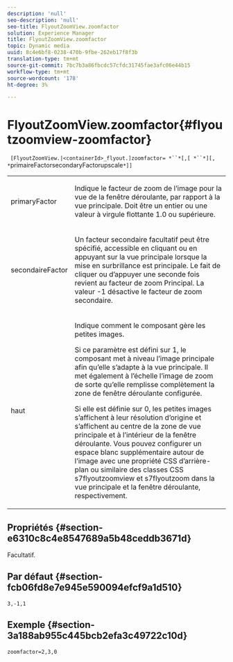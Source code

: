 ```yaml
---
description: 'null'
seo-description: 'null'
seo-title: FlyoutZoomView.zoomfactor
solution: Experience Manager
title: FlyoutZoomView.zoomfactor
topic: Dynamic media
uuid: 8c4e6bf8-0238-470b-9fbe-262eb17f8f3b
translation-type: tm+mt
source-git-commit: 7bc7b3a86fbcdc57cfdc31745fae3afc06e44b15
workflow-type: tm+mt
source-wordcount: '178'
ht-degree: 3%

---
```



# FlyoutZoomView.zoomfactor{#flyoutzoomview-zoomfactor}

` [FlyoutZoomView.|<containerId>_flyout.]zoomfactor= *``*[,[ *``*][, *`primaireFactorsecondaryFactorupscale`*]]`

<table id="table_9B98C97485DD4DEB8A6ECBCE8DF6B886"> 
 <tbody> 
  <tr> 
   <td colname="col1"> <p> <span class="codeph"> <span class="varname"> primaryFactor</span> </span> </p> </td> 
   <td colname="col2"> <p> Indique le facteur de zoom de l’image pour la vue de la fenêtre déroulante, par rapport à la vue principale. Doit être un entier ou une valeur à virgule flottante <span class="codeph"> 1.0</span> ou supérieure. </p> </td> 
  </tr> 
  <tr> 
   <td colname="col1"> <p> <span class="codeph"> <span class="varname"> secondaireFactor</span> </span> </p> </td> 
   <td colname="col2"> <p> Un facteur secondaire facultatif peut être spécifié, accessible en cliquant ou en appuyant sur la vue principale lorsque la mise en surbrillance est principale. Le fait de cliquer ou d’appuyer une seconde fois revient au facteur de zoom Principal. La valeur <span class="codeph"> -1</span> désactive le facteur de zoom secondaire. </p> </td> 
  </tr> 
  <tr> 
   <td colname="col1"> <p><span class="codeph"><span class="varname"> haut</span></span> </p> </td> 
   <td colname="col2"> <p>Indique comment le composant gère les petites images. </p> <p>Si ce paramètre est défini sur <span class="codeph"> 1</span>, le composant met à niveau l’image principale afin qu’elle s’adapte à la vue principale. Il met également à l’échelle l’image de zoom de sorte qu’elle remplisse complètement la zone de fenêtre déroulante configurée. </p> <p>Si elle est définie sur <span class="codeph"> 0</span>, les petites images s’affichent à leur résolution d’origine et s’affichent au centre de la zone de vue principale et à l’intérieur de la fenêtre déroulante. Vous pouvez configurer un espace blanc supplémentaire autour de l’image avec une propriété CSS d’arrière-plan ou similaire des classes CSS <span class="codeph"> s7flyoutzoomview</span> et <span class="codeph"> s7flyoutzoom</span> dans la vue principale et la fenêtre déroulante, respectivement. </p> </td> 
  </tr> 
 </tbody> 
</table>

## Propriétés {#section-e6310c8c4e8547689a5b48ceddb3671d}

Facultatif.

## Par défaut {#section-fcb06fd8e7e945e590094efcf9a1d510}

`3,-1,1`

## Exemple {#section-3a188ab955c445bcb2efa3c49722c10d}

`zoomfactor=2,3,0`
